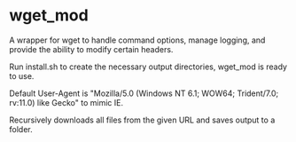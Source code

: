 # wget_mod
A wrapper for wget to handle command options, manage logging, and provide the ability to modify certain headers.

Run install.sh to create the necessary output directories, wget_mod is ready to use.

Default User-Agent is "Mozilla/5.0 (Windows NT 6.1; WOW64; Trident/7.0; rv:11.0) like Gecko" to mimic IE.

Recursively downloads all files from the given URL and saves output to a folder.
